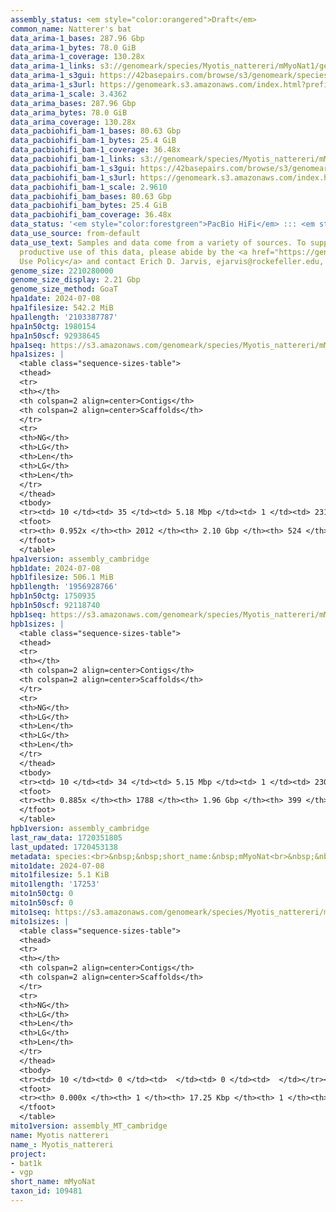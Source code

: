 ```yaml
---
assembly_status: <em style="color:orangered">Draft</em>
common_name: Natterer's bat
data_arima-1_bases: 287.96 Gbp
data_arima-1_bytes: 78.0 GiB
data_arima-1_coverage: 130.28x
data_arima-1_links: s3://genomeark/species/Myotis_nattereri/mMyoNat1/genomic_data/arima/<br>
data_arima-1_s3gui: https://42basepairs.com/browse/s3/genomeark/species/Myotis_nattereri/mMyoNat1/genomic_data/arima/
data_arima-1_s3url: https://genomeark.s3.amazonaws.com/index.html?prefix=species/Myotis_nattereri/mMyoNat1/genomic_data/arima/
data_arima-1_scale: 3.4362
data_arima_bases: 287.96 Gbp
data_arima_bytes: 78.0 GiB
data_arima_coverage: 130.28x
data_pacbiohifi_bam-1_bases: 80.63 Gbp
data_pacbiohifi_bam-1_bytes: 25.4 GiB
data_pacbiohifi_bam-1_coverage: 36.48x
data_pacbiohifi_bam-1_links: s3://genomeark/species/Myotis_nattereri/mMyoNat1/genomic_data/pacbio_hifi/<br>
data_pacbiohifi_bam-1_s3gui: https://42basepairs.com/browse/s3/genomeark/species/Myotis_nattereri/mMyoNat1/genomic_data/pacbio_hifi/
data_pacbiohifi_bam-1_s3url: https://genomeark.s3.amazonaws.com/index.html?prefix=species/Myotis_nattereri/mMyoNat1/genomic_data/pacbio_hifi/
data_pacbiohifi_bam-1_scale: 2.9610
data_pacbiohifi_bam_bases: 80.63 Gbp
data_pacbiohifi_bam_bytes: 25.4 GiB
data_pacbiohifi_bam_coverage: 36.48x
data_status: '<em style="color:forestgreen">PacBio HiFi</em> ::: <em style="color:forestgreen">Arima</em>'
data_use_source: from-default
data_use_text: Samples and data come from a variety of sources. To support fair and
  productive use of this data, please abide by the <a href="https://genome10k.soe.ucsc.edu/data-use-policies/">Data
  Use Policy</a> and contact Erich D. Jarvis, ejarvis@rockefeller.edu, with any questions.
genome_size: 2210280000
genome_size_display: 2.21 Gbp
genome_size_method: GoaT
hpa1date: 2024-07-08
hpa1filesize: 542.2 MiB
hpa1length: '2103387787'
hpa1n50ctg: 1980154
hpa1n50scf: 92938645
hpa1seq: https://s3.amazonaws.com/genomeark/species/Myotis_nattereri/mMyoNat1/assembly_cambridge/mMyoNat1.hap1.asm.20240708.fasta.gz
hpa1sizes: |
  <table class="sequence-sizes-table">
  <thead>
  <tr>
  <th></th>
  <th colspan=2 align=center>Contigs</th>
  <th colspan=2 align=center>Scaffolds</th>
  </tr>
  <tr>
  <th>NG</th>
  <th>LG</th>
  <th>Len</th>
  <th>LG</th>
  <th>Len</th>
  </tr>
  </thead>
  <tbody>
  <tr><td> 10 </td><td> 35 </td><td> 5.18 Mbp </td><td> 1 </td><td> 231.76 Mbp </td></tr><tr><td> 20 </td><td> 85 </td><td> 3.80 Mbp </td><td> 2 </td><td> 216.47 Mbp </td></tr><tr><td> 30 </td><td> 149 </td><td> 3.08 Mbp </td><td> 3 </td><td> 215.95 Mbp </td></tr><tr><td> 40 </td><td> 229 </td><td> 2.50 Mbp </td><td> 5 </td><td> 109.85 Mbp </td></tr><tr style="background-color:#cccccc;"><td> 50 </td><td> 329 </td><td style="background-color:#88ff88;"> 1.98 Mbp </td><td> 8 </td><td style="background-color:#88ff88;"> 92.94 Mbp </td></tr><tr><td> 60 </td><td> 456 </td><td> 1.54 Mbp </td><td> 10 </td><td> 82.85 Mbp </td></tr><tr><td> 70 </td><td> 616 </td><td> 1.21 Mbp </td><td> 13 </td><td> 65.47 Mbp </td></tr><tr><td> 80 </td><td> 832 </td><td> 0.85 Mbp </td><td> 17 </td><td> 53.85 Mbp </td></tr><tr><td> 90 </td><td> 1189 </td><td> 411.32 Kbp </td><td> 24 </td><td> 11.99 Mbp </td></tr><tr><td> 100 </td><td> 0 </td><td>  </td><td> 0 </td><td>  </td></tr></tbody>
  <tfoot>
  <tr><th> 0.952x </th><th> 2012 </th><th> 2.10 Gbp </th><th> 524 </th><th> 2.10 Gbp </th></tr>
  </tfoot>
  </table>
hpa1version: assembly_cambridge
hpb1date: 2024-07-08
hpb1filesize: 506.1 MiB
hpb1length: '1956928766'
hpb1n50ctg: 1750935
hpb1n50scf: 92118740
hpb1seq: https://s3.amazonaws.com/genomeark/species/Myotis_nattereri/mMyoNat1/assembly_cambridge/mMyoNat1.hap2.asm.20240708.fasta.gz
hpb1sizes: |
  <table class="sequence-sizes-table">
  <thead>
  <tr>
  <th></th>
  <th colspan=2 align=center>Contigs</th>
  <th colspan=2 align=center>Scaffolds</th>
  </tr>
  <tr>
  <th>NG</th>
  <th>LG</th>
  <th>Len</th>
  <th>LG</th>
  <th>Len</th>
  </tr>
  </thead>
  <tbody>
  <tr><td> 10 </td><td> 34 </td><td> 5.15 Mbp </td><td> 1 </td><td> 230.96 Mbp </td></tr><tr><td> 20 </td><td> 86 </td><td> 3.71 Mbp </td><td> 2 </td><td> 214.95 Mbp </td></tr><tr><td> 30 </td><td> 153 </td><td> 2.98 Mbp </td><td> 4 </td><td> 113.76 Mbp </td></tr><tr><td> 40 </td><td> 238 </td><td> 2.31 Mbp </td><td> 6 </td><td> 97.80 Mbp </td></tr><tr style="background-color:#cccccc;"><td> 50 </td><td> 347 </td><td style="background-color:#88ff88;"> 1.75 Mbp </td><td> 8 </td><td style="background-color:#88ff88;"> 92.12 Mbp </td></tr><tr><td> 60 </td><td> 491 </td><td> 1.35 Mbp </td><td> 10 </td><td> 82.65 Mbp </td></tr><tr><td> 70 </td><td> 678 </td><td> 1.01 Mbp </td><td> 14 </td><td> 58.21 Mbp </td></tr><tr><td> 80 </td><td> 958 </td><td> 0.59 Mbp </td><td> 18 </td><td> 43.88 Mbp </td></tr><tr><td> 90 </td><td> 0 </td><td>  </td><td> 0 </td><td>  </td></tr><tr><td> 100 </td><td> 0 </td><td>  </td><td> 0 </td><td>  </td></tr></tbody>
  <tfoot>
  <tr><th> 0.885x </th><th> 1788 </th><th> 1.96 Gbp </th><th> 399 </th><th> 1.96 Gbp </th></tr>
  </tfoot>
  </table>
hpb1version: assembly_cambridge
last_raw_data: 1720351805
last_updated: 1720453138
metadata: species:<br>&nbsp;&nbsp;short_name:&nbsp;mMyoNat<br>&nbsp;&nbsp;name:&nbsp;Myotis&nbsp;nattereri<br>&nbsp;&nbsp;taxon_id:&nbsp;109481<br>&nbsp;&nbsp;common_name:&nbsp;Natterer's&nbsp;bat<br>&nbsp;&nbsp;order:<br>&nbsp;&nbsp;&nbsp;&nbsp;name:&nbsp;Chiroptera<br>&nbsp;&nbsp;family:<br>&nbsp;&nbsp;&nbsp;&nbsp;name:&nbsp;Vespertilionidae<br>&nbsp;&nbsp;individuals:<br>&nbsp;&nbsp;&nbsp;&nbsp;-&nbsp;short_name:&nbsp;mMyoNat1<br>&nbsp;&nbsp;&nbsp;&nbsp;&nbsp;&nbsp;biosample_id:&nbsp;SAMEA114614248<br>&nbsp;&nbsp;&nbsp;&nbsp;&nbsp;&nbsp;sex:&nbsp;male<br>&nbsp;&nbsp;genome_size:&nbsp;2210280000<br>&nbsp;&nbsp;genome_size_method:&nbsp;GoaT<br>&nbsp;&nbsp;project:&nbsp;[&nbsp;bat1k,&nbsp;vgp&nbsp;]<br>
mito1date: 2024-07-08
mito1filesize: 5.1 KiB
mito1length: '17253'
mito1n50ctg: 0
mito1n50scf: 0
mito1seq: https://s3.amazonaws.com/genomeark/species/Myotis_nattereri/mMyoNat1/assembly_MT_cambridge/mMyoNat1.MT.20240708.fasta.gz
mito1sizes: |
  <table class="sequence-sizes-table">
  <thead>
  <tr>
  <th></th>
  <th colspan=2 align=center>Contigs</th>
  <th colspan=2 align=center>Scaffolds</th>
  </tr>
  <tr>
  <th>NG</th>
  <th>LG</th>
  <th>Len</th>
  <th>LG</th>
  <th>Len</th>
  </tr>
  </thead>
  <tbody>
  <tr><td> 10 </td><td> 0 </td><td>  </td><td> 0 </td><td>  </td></tr><tr><td> 20 </td><td> 0 </td><td>  </td><td> 0 </td><td>  </td></tr><tr><td> 30 </td><td> 0 </td><td>  </td><td> 0 </td><td>  </td></tr><tr><td> 40 </td><td> 0 </td><td>  </td><td> 0 </td><td>  </td></tr><tr style="background-color:#cccccc;"><td> 50 </td><td> 0 </td><td style="background-color:#ff8888;">  </td><td> 0 </td><td style="background-color:#ff8888;">  </td></tr><tr><td> 60 </td><td> 0 </td><td>  </td><td> 0 </td><td>  </td></tr><tr><td> 70 </td><td> 0 </td><td>  </td><td> 0 </td><td>  </td></tr><tr><td> 80 </td><td> 0 </td><td>  </td><td> 0 </td><td>  </td></tr><tr><td> 90 </td><td> 0 </td><td>  </td><td> 0 </td><td>  </td></tr><tr><td> 100 </td><td> 0 </td><td>  </td><td> 0 </td><td>  </td></tr></tbody>
  <tfoot>
  <tr><th> 0.000x </th><th> 1 </th><th> 17.25 Kbp </th><th> 1 </th><th> 17.25 Kbp </th></tr>
  </tfoot>
  </table>
mito1version: assembly_MT_cambridge
name: Myotis nattereri
name_: Myotis_nattereri
project:
- bat1k
- vgp
short_name: mMyoNat
taxon_id: 109481
---
```

